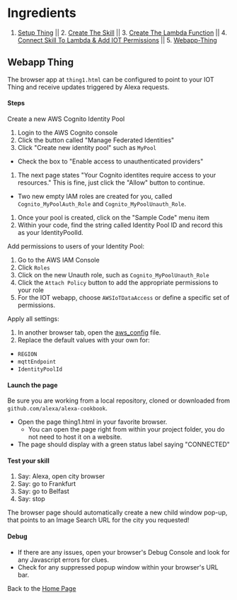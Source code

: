 # Ingredients

1. [Setup Thing](./step-1.md#title) || 2. [Create The Skill](./step-2.md#title) || 3. [Create The Lambda Function](./step-3.md#title) || 4. [Connect Skill To Lambda & Add IOT Permissions](./step-4.md#title) || 5. [Webapp-Thing](./step-5.md#title)

## Webapp Thing<a id="title"></a>

The browser app at `thing1.html` can be configured to point to your IOT Thing and receive updates triggered by Alexa requests.

#### Steps

Create a new AWS Cognito Identity Pool

1. Login to the AWS Cognito console
1. Click the button called "Manage Federated Identities"
1. Click "Create new identity pool" such as `MyPool`
  * Check the box to "Enable access to unauthenticated providers"
1. The next page states "Your Cognito identites require access to your resources."  This is fine, just click the "Allow" button to continue.
  * Two new empty IAM roles are created for you, called `Cognito_MyPoolAuth_Role` and `Cognito_MyPoolUnauth_Role`.
1. Once your pool is created, click on the "Sample Code" menu item
1. Within your code, find the string called Identity Pool ID and record this as your IdentityPoolId.

Add permissions to users of your Identity Pool:
1. Go to the AWS IAM Console
1. Click `Roles`
1. Click on the new Unauth role, such as `Cognito_MyPoolUnauth_Role`
1. Click the `Attach Policy` button to add the appropriate permissions to your role
1. For the IOT webapp, choose `AWSIoTDataAccess` or define a specific set of permissions.

Apply all settings:
1. In another browser tab, open the [aws_config](./webapp-thing/js/aws_config.js) file.
1. Replace the default values with your own for:
 * `REGION`
 * `mqttEndpoint`
 * `IdentityPoolId`

#### Launch the page

Be sure you are working from a local repository, cloned or downloaded from `github.com/alexa/alexa-cookbook`.


* Open the page thing1.html in your favorite browser.
  * You can open the page right from within your project folder, you do not need to host it on a website.
* The page should display with a green status label saying "CONNECTED"

#### Test your skill
1. Say: Alexa, open city browser
1. Say: go to Frankfurt
1. Say: go to Belfast
1. Say: stop

The browser page should automatically create a new child window pop-up, that points to an Image Search URL for the city you requested!

#### Debug
* If there are any issues, open your browser's Debug Console and look for any Javascript errors for clues.
* Check for any suppressed popup window within your browser's URL bar.

Back to the [Home Page](./README.md#title)
